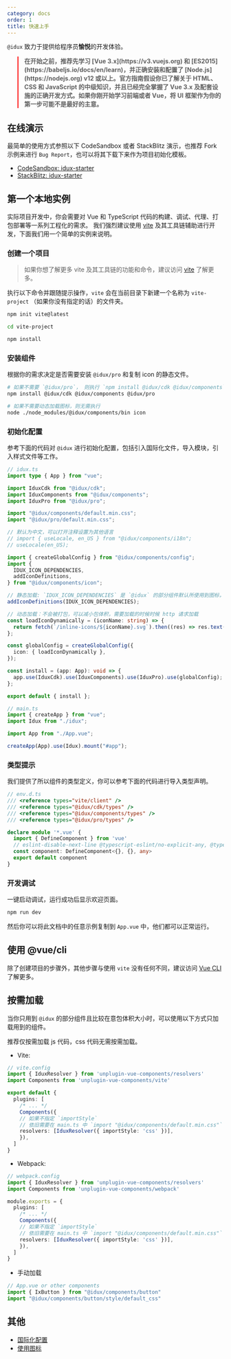 ```yaml
---
category: docs
order: 1
title: 快速上手
---
```


`@idux` 致力于提供给程序员**愉悦**的开发体验。

<blockquote style="border-color: red;"><p><strong>在开始之前，推荐先学习 [Vue 3.x](https://v3.vuejs.org) 和 [ES2015](https://babeljs.io/docs/en/learn)，并正确安装和配置了 [Node.js](https://nodejs.org) v12 或以上。官方指南假设你已了解关于 HTML、CSS 和 JavaScript 的中级知识，并且已经完全掌握了 Vue 3.x 及配套设施的正确开发方式。如果你刚开始学习前端或者 Vue，将 UI 框架作为你的第一步可能不是最好的主意。</strong></p></blockquote>

## 在线演示

最简单的使用方式参照以下 CodeSandbox 或者 StackBlitz 演示，也推荐 Fork 示例来进行 `Bug Report`，也可以将其下载下来作为项目初始化模板。

- [CodeSandbox: idux-starter](https://codesandbox.io/s/idux-starter-7o9lv)
- [StackBlitz: idux-starter](https://stackblitz.com/edit/idux-starter)

## 第一个本地实例

实际项目开发中，你会需要对 Vue 和 TypeScript 代码的构建、调试、代理、打包部署等一系列工程化的需求。
我们强烈建议使用 [vite](https://vitejs.dev) 及其工具链辅助进行开发，下面我们用一个简单的实例来说明。

### 创建一个项目

> 如果你想了解更多 vite 及其工具链的功能和命令，建议访问  [vite](https://vitejs.dev) 了解更多。

执行以下命令并跟随提示操作，`vite` 会在当前目录下新建一个名称为 `vite-project` （如果你没有指定的话）的文件夹。

```bash
npm init vite@latest

cd vite-project

npm install
```

### 安装组件

根据你的需求决定是否需要安装 `@idux/pro` 和复制 icon 的静态文件。

```bash
# 如果不需要 `@idux/pro`， 则执行 `npm install @idux/cdk @idux/components`
npm install @idux/cdk @idux/components @idux/pro

# 如果不需要动态加载图标，则无需执行
node ./node_modules/@idux/components/bin icon
```

### 初始化配置

参考下面的代码对 `@idux` 进行初始化配置，包括引入国际化文件，导入模块，引入样式文件等工作。

```ts
// idux.ts
import type { App } from "vue";

import IduxCdk from "@idux/cdk";
import IduxComponents from "@idux/components";
import IduxPro from "@idux/pro";

import "@idux/components/default.min.css";
import "@idux/pro/default.min.css";

// 默认为中文，可以打开注释设置为其他语言
// import { useLocale, en_US } from "@idux/components/i18n";
// useLocale(en_US);

import { createGlobalConfig } from "@idux/components/config";
import {
  IDUX_ICON_DEPENDENCIES,
  addIconDefinitions,
} from "@idux/components/icon";

// 静态加载: `IDUX_ICON_DEPENDENCIES` 是 `@idux` 的部分组件默认所使用到图标，建议在此时静态引入。
addIconDefinitions(IDUX_ICON_DEPENDENCIES);

// 动态加载：不会被打包，可以减小包体积，需要加载的时候时候 http 请求加载
const loadIconDynamically = (iconName: string) => {
  return fetch(`/inline-icons/${iconName}.svg`).then((res) => res.text());
};

const globalConfig = createGlobalConfig({
  icon: { loadIconDynamically },
});

const install = (app: App): void => {
  app.use(IduxCdk).use(IduxComponents).use(IduxPro).use(globalConfig);
};

export default { install };
```

```ts
// main.ts
import { createApp } from "vue";
import Idux from "./idux";

import App from "./App.vue";

createApp(App).use(Idux).mount("#app");
```

### 类型提示

我们提供了所以组件的类型定义，你可以参考下面的代码进行导入类型声明。

```ts
// env.d.ts
/// <reference types="vite/client" />
/// <reference types="@idux/cdk/types" />
/// <reference types="@idux/components/types" />
/// <reference types="@idux/pro/types" />

declare module '*.vue' {
  import { DefineComponent } from 'vue'
  // eslint-disable-next-line @typescript-eslint/no-explicit-any, @typescript-eslint/ban-types
  const component: DefineComponent<{}, {}, any>
  export default component
}
```

### 开发调试

一键启动调试，运行成功后显示欢迎页面。

```bash
npm run dev
```

然后你可以将此文档中的任意示例复制到 `App.vue` 中，他们都可以正常运行。

## 使用 @vue/cli

除了创建项目的步骤外，其他步骤与使用 `vite` 没有任何不同，建议访问  [Vue CLI](https://cli.vuejs.org) 了解更多。

## 按需加载

当你只用到 `@idux` 的部分组件且比较在意包体积大小时，可以使用以下方式只加载用到的组件。

推荐仅按需加载 js 代码，css 代码无需按需加载。

- Vite:

```ts
// vite.config
import { IduxResolver } from 'unplugin-vue-components/resolvers'
import Components from 'unplugin-vue-components/vite'

export default {
  plugins: [
    /* ... */
    Components({
    // 如果不指定 `importStyle`
    // 依旧需要在 main.ts 中 `import "@idux/components/default.min.css"`
    resolvers: [IduxResolver({ importStyle: 'css' })],
    }),
  ]
}
```

- Webpack:

```ts
// webpack.config
import { IduxResolver } from 'unplugin-vue-components/resolvers'
import Components from 'unplugin-vue-components/webpack'

module.exports = {
  plugins: [
    /* ... */
    Components({
    // 如果不指定 `importStyle`
    // 依旧需要在 main.ts 中 `import "@idux/components/default.min.css"`
    resolvers: [IduxResolver({ importStyle: 'css' })],
    }),
  ]
}
```

- 手动加载

```ts
// App.vue or other components
import { IxButton } from "@idux/components/button"
import "@idux/components/button/style/default_css"
```

## 其他

- [国际化配置](/docs/i18n/zh)
- [使用图标](/components/icon/zh#FAQ)
